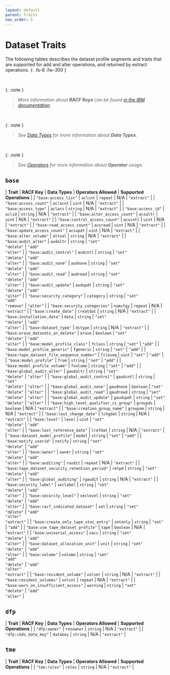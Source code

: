 ```yaml
---
layout: default
parent: Traits
nav_order: 5
---
```


# Dataset Traits

The following tables describes the dataset profile segments and traits that are supported for add and alter operations, and returned by extract operations.
{: .fs-6 .fw-300 }

&nbsp;

{: .note }
> _More information about **RACF Keys** can be found [in the IBM documentation](https://www.ibm.com/docs/en/zos/latest?topic=services-reference-documentation-tables)._

&nbsp;

{: .note }
> _See [Data Types](../data_types) for more information about **Data Types**._

&nbsp;

{: .note }
> _See [Operators](../operators) for more information about **Operator** usage._

## `base`

| **Trait** | **RACF Key** | **Data Types** | **Operators Allowed** | **Supported Operations** |
| `"base:access_list"` | `aclcnt` | `repeat` | N/A | `"extract"` |
| `"base:access_count"` | `aclacnt` | `uint` | N/A | `"extract"` |
| `"base:access_type"` | `aclacs` | `string` | N/A | `"extract"` |
| `"base:access_id"` | `aclid` | `string` | N/A | `"extract"` |
| `"base:alter_access_count"` | `acsaltr` | `uint` | N/A | `"extract"` |
| `"base:control_access_count"` | `acscntl` | `uint` | N/A | `"extract"` |
| `"base:read_access_count"` | `acsread` | `uint` | N/A | `"extract"` |
| `"base:update_access_count"` | `acsupdt` | `uint` | N/A | `"extract"` |
| `"base:alter_volume"` | `altvol` | `string` | N/A | `"extract"` |
| `"base:audit_alter"` | `audaltr` | `string` | `"set"`<br>`"delete"` | `"add"`<br>`"alter"` |
| `"base:audit_control"` | `audcntl` | `string` | `"set"`<br>`"delete"` | `"add"`<br>`"alter"` |
| `"base:audit_none"` | `audnone` | `string` | `"set"`<br>`"delete"` | `"add"`<br>`"alter"` |
| `"base:audit_read"` | `audread` | `string` | `"set"`<br>`"delete"` | `"add"`<br>`"alter"` |
| `"base:audit_update"` | `audupdt` | `string` | `"set"`<br>`"delete"` | `"add"`<br>`"alter"` |
| `"base:security_category"` | `category` | `string` | `"set"`<br>`"add"`<br>`"remove"` | `"alter"` |
| `"base:security_categories"` | `numctgy` | `repeat` | N/A | `"extract"` |
| `"base:create_date"` | `creatdat` | `string` | N/A | `"extract"` |
| `"base:installation_data"` | `data` | `string` | `"set"`<br>`"delete"` | `"add"`<br>`"alter"` |
| `"base:dataset_type"` | `dstype` | `string` | N/A | `"extract"` |
| `"base:erase_datasets_on_delete"` | `erase` | `boolean` | `"set"`<br>`"delete"` | `"add"`<br>`"alter"` |
| `"base:model_profile_class"` | `fclass` | `string` | `"set"` | `"add"` |
| `"base:model_profile_generic"` | `fgeneric` | `string` | `"set"` | `"add"` |
| `"base:tape_dataset_file_sequence_number"` | `fileseq` | `uint` | `"set"` | `"add"` |
| `"base:model_profile"` | `from` | `string` | `"set"` | `"add"` |
| `"base:model_profile_volume"` | `fvolume` | `string` | `"set"` | `"add"` |
| `"base:global_audit_alter"` | `gaudaltr` | `string` | `"set"`<br>`"delete"` | `"alter"` |
| `"base:global_audit_control"` | `gaudcntl` | `string` | `"set"`<br>`"delete"` | `"alter"` |
| `"base:global_audit_none"` | `gaudnone` | `boolean` | `"set"`<br>`"delete"` | `"alter"` |
| `"base:global_audit_read"` | `gaudread` | `string` | `"set"`<br>`"delete"` | `"alter"` |
| `"base:global_audit_update"` | `gaudupdt` | `string` | `"set"`<br>`"delete"` | `"alter"` |
| `"base:high_level_qualifier_is_group"` | `groupds` | `boolean` | N/A | `"extract"` |
| `"base:creation_group_name"` | `groupnm` | `string` | N/A | `"extract"` |
| `"base:last_change_date"` | `lchgdat` | `string` | N/A | `"extract"` |
| `"base:level"` | `level` | `uint` | `"set"`<br>`"delete"` | `"add"`<br>`"alter"` |
| `"base:last_reference_date"` | `lrefdat` | `string` | N/A | `"extract"` |
| `"base:dataset_model_profile"` | `model` | `string` | `"set"` | `"add"` |
| `"base:notify_userid"` | `notify` | `string` | `"set"`<br>`"delete"` | `"add"`<br>`"alter"` |
| `"base:owner"` | `owner` | `string` | `"set"`<br>`"delete"` | `"add"`<br>`"alter"` |
| `"base:auditing"` | `raudit` | `repeat` | N/A | `"extract"` |
| `"base:tape_dataset_security_retention_period"` | `retpd` | `string` | `"set"`<br>`"delete"` | `"add"`<br>`"alter"` |
| `"base:global_auditing"` | `rgaudit` | `string` | N/A | `"extract"` |
| `"base:security_label"` | `seclabel` | `string` | `"set"`<br>`"delete"` | `"add"`<br>`"alter"` |
| `"base:security_level"` | `seclevel` | `string` | `"set"`<br>`"delete"` | `"add"`<br>`"alter"` |
| `"base:racf_indicated_dataset"` | `set` | `string` | `"set"`<br>`"delete"` | `"add"`<br>`"alter"`<br>`"extract"` |
| `"base:create_only_tape_vtoc_entry"` | `setonly` | `string` | `"set"` | `"add"` |
| `"base:use_tape_dataset_profile"` | `tape` | `boolean` | N/A | `"extract"` |
| `"base:universal_access"` | `uacc` | `string` | `"set"`<br>`"delete"` | `"add"`<br>`"alter"` |
| `"base:dataset_allocation_unit"` | `unit` | `string` | `"set"`<br>`"delete"` | `"add"`<br>`"alter"` |
| `"base:volume"` | `volume` | `string` | `"set"`<br>`"add"`<br>`"delete"` | `"add"`<br>`"alter"`<br>`"extract"` |
| `"base:resident_volume"` | `volser` | `string` | N/A | `"extract"` |
| `"base:resident_volumes"` | `volcnt` | `repeat` | N/A | `"extract"` |
| `"base:warn_on_insufficient_access"` | `warning` | `string` | `"set"`<br>`"delete"` | `"add"`<br>`"alter"` |

## `dfp`

| **Trait** | **RACF Key** | **Data Types** | **Operators Allowed** | **Supported Operations** |
| `"dfp:owner"` | `resowner` | `string` | N/A | `"extract"` |
| `"dfp:ckds_data_key"` | `datakey` | `string` | N/A | `"extract"` |

## `tme`

| **Trait** | **RACF Key** | **Data Types** | **Operators Allowed** | **Supported Operations** |
| `"tme:roles"` | `roles` | `string` | N/A | `"extract"` |
